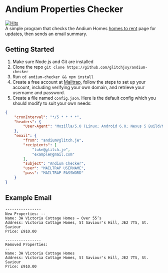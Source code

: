 # Andium Properties Checker
[![Hits](https://hitcount.dev/p/glitchjsy/andium-checker.svg)](https://hitcount.dev/p/glitchjsy/andium-checker)  
A simple program that checks the Andium Homes [homes to rent](https://www.andiumhomes.je/findahome/propertylettings/) page for updates, then sends an email summary.

## Getting Started

1. Make sure Node.js and Git are installed
2. Clone the repo `git clone https://github.com/glitchjsy/andium-checker`
3. Run `cd andium-checker && npm install`
4. Create a free account at [Mailtrap](https://mailtrap.io), follow the steps to set up your account, including verifying your own domain, and retrieve your username and password.
5. Create a file named `config.json`. Here is the default config which you should modify to suit your own needs:

```json
{
    "cronInterval": "*/5 * * * *",
    "headers": {
        "User-Agent": "Mozilla/5.0 (Linux; Android 6.0; Nexus 5 Build/MRA58N) AppleWebKit/537.36 (KHTML, like Gecko) Chrome/120.0.0.0 Mobile Safari/537.36"
    },
    "email": {
        "from": "andium@glitch.je",
        "recipients": [
            "luke@glitch.je",
            "example@gmail.com"
        ],
        "subject": "Andium Checker",
        "user": "MAILTRAP USERNAME",
        "pass": "MAILTRAP PASSWORD"
    }
}
```

## Example Email
```
----------------
New Properties: --
Name: 3A Victoria Cottage Homes – Over 55’s
Address: Victoria Cottage Homes, St Saviour's Hill, JE2 7TS, St. Saviour
Price: £910.00

----------------
Removed Properties:
--
Name: 3A Victoria Cottage Homes
Address: Victoria Cottage Homes, St Saviour's Hill, JE2 7TS, St. Saviour
Price: £910.00
```
